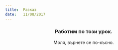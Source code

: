 ```yaml
---
title:  Разказ
date:   11/08/2017
---
```


### <center>Работим по този урок.</center>
<center>Моля, върнете се по-късно.</center>